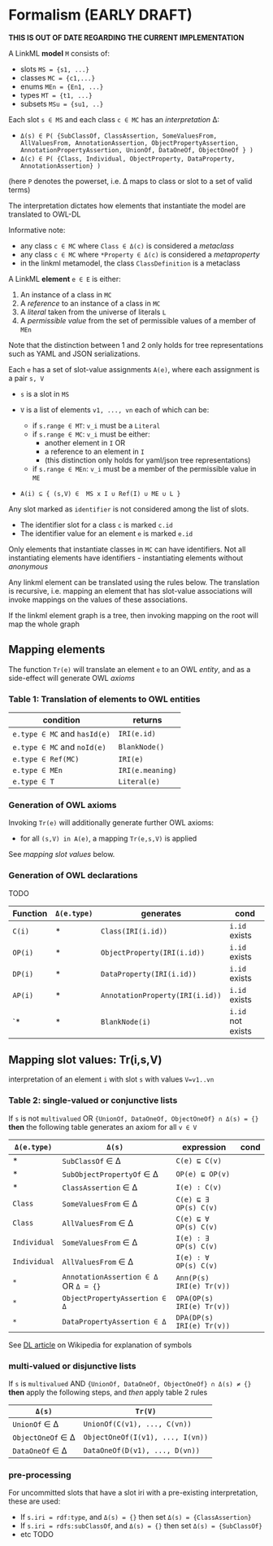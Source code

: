 # Formalism (EARLY DRAFT)


__THIS IS OUT OF DATE REGARDING THE CURRENT IMPLEMENTATION__

A LinkML **model** `M` consists of:

 * slots `MS = {s1, ...}`
 * classes `MC = {c1,...}`
 * enums `MEn = {En1, ...}`
 * types `MT = {t1, ...}`
 * subsets `MSu = {su1, ..}`

Each slot `s ∈ MS` and each class `c ∈ MC` has an *interpretation* Δ:

* `Δ(s) ∈ P( {SubClassOf, ClassAssertion, SomeValuesFrom, AllValuesFrom, AnnotationAssertion, ObjectPropertyAssertion, AnnotationPropertyAssertion, UnionOf, DataOneOf, ObjectOneOf } ) `
* `Δ(c) ∈ P( {Class, Individual, ObjectProperty, DataProperty, AnnotationAssertion} )`

(here `P` denotes the powerset, i.e. Δ maps to class or slot to a set of valid terms)

The interpretation dictates how elements that instantiate the model are translated to OWL-DL

Informative note:

* any class `c ∈ MC` where `Class ∈ Δ(c)` is considered a *metaclass*
* any class `c ∈ MC` where `*Property ∈ Δ(c)` is considered a *metaproperty*
* in the linkml metamodel, the class `ClassDefinition` is a metaclass

A LinkML **element** `e ∈ E` is either:

 1. An instance of a class in `MC`
 2. A *reference* to an instance of a class in `MC`
 3. A *literal* taken from the universe of literals `L`
 4. A *permissible value* from the set of permissible values of a member of `MEn`

Note that the distinction between 1 and 2 only holds for tree representations such as YAML and JSON serializations.

Each `e` has a set of slot-value assignments `A(e)`,
where each assignment is a pair `s, V`

 * `s` is a slot in `MS`
 * `V` is a list of elements `v1, ..., vn` each of which can be:
    * if `s.range ∈ MT`: `v_i` must be a `Literal`
    * if `s.range ∈ MC`: `v_i` must be either:
        * another element in `I` OR
        * a reference to an element in `I`
        * (this distinction only holds for yaml/json tree representations)
    * if `s.range ∈ MEn`: `v_i` must be a member of the permissible value in `ME`
    
* `A(i) ⊆ { (s,V) ∈  MS x I ∪ Ref(I) ∪ ME ∪ L }`

Any slot marked as `identifier` is not considered among the list of slots.

* The identifier slot for a class `c` is marked `c.id`
* The identifier value for an element `e` is marked `e.id`

Only elements that instantiate classes in `MC` can have identifiers.
Not all instantiating elements have identifiers - instantiating elements without *anonymous*

Any linkml element can be translated using the rules below. The translation is recursive, i.e. mapping an element that
has slot-value associations will invoke mappings on the values of these associations.

If the linkml element graph is a tree, then invoking mapping on the root will map the whole graph

## Mapping elements

The function `Tr(e)` will translate an element `e` to an OWL *entity*, and as
a side-effect will generate OWL *axioms*

### Table 1: Translation of elements to OWL entities

|condition|returns|
|---|---|
|`e.type ∈ MC` and `hasId(e)`| `IRI(e.id)` |
|`e.type ∈ MC` and `noId(e)`| `BlankNode()` |
|`e.type ∈ Ref(MC)` | `IRI(e)` |
|`e.type ∈ MEn` | `IRI(e.meaning)` |
|`e.type ∈ T`| `Literal(e)` |

### Generation of OWL axioms

Invoking `Tr(e)` will additionally generate further OWL axioms:

* for all `(s,V) in A(e)`, a mapping `Tr(e,s,V)` is applied

See *mapping slot values* below.

### Generation of OWL declarations

TODO

|Function|`Δ(e.type)`|generates|cond|
|---|---|---|---|
|`C(i)`|*|`Class(IRI(i.id))` |`i.id` exists|
|`OP(i)`|*|`ObjectProperty(IRI(i.id))`|`i.id` exists|
|`DP(i)`|*|`DataProperty(IRI(i.id))`|`i.id` exists|
|`AP(i)`|*|`AnnotationProperty(IRI(i.id))`|`i.id` exists|
|`*|*|`BlankNode(i)` |`i.id` not exists|


## Mapping slot values: Tr(i,s,V)

interpretation of an element `i` with slot `s` with values `V=v1..vn`

### Table 2: single-valued or conjunctive lists

If `s` is not `multivalued` OR `{UnionOf, DataOneOf, ObjectOneOf} ∩ Δ(s) = {}`
**then** the following table generates an axiom for all `v ∈ V`

|`Δ(e.type)`|`Δ(s)`|expression|cond|
|---|---|---|---|
|*|`SubClassOf` ∈ Δ|`C(e) ⊑ C(v)` |
|*|`SubObjectPropertyOf` ∈ Δ|`OP(e) ⊑ OP(v)` |
|*|`ClassAssertion` ∈ Δ|`I(e) : C(v)` |
|`Class`|`SomeValuesFrom` ∈ Δ|`C(e) ⊑ ∃ OP(s) C(v)` |
|`Class`|`AllValuesFrom` ∈ Δ|`C(e) ⊑ ∀ OP(s) C(v)` |
|`Individual`|`SomeValuesFrom` ∈ Δ|`I(e) : ∃ OP(s) C(v)` |
|`Individual`|`AllValuesFrom` ∈ Δ|`I(e) : ∀ OP(s) C(v)` |
| `*` | `AnnotationAssertion ∈ Δ` OR `Δ = {}`|`Ann(P(s) IRI(e) Tr(v))` |
| `*` | `ObjectPropertyAssertion ∈ Δ`|`OPA(OP(s) IRI(e) Tr(v))` |
| `*` | `DataPropertyAssertion ∈ Δ`|`DPA(DP(s) IRI(e) Tr(v))` |

See [DL article](https://en.wikipedia.org/wiki/Description_logic) on Wikipedia for explanation of symbols

### multi-valued or disjunctive lists

If `s` is `multivalued` AND `{UnionOf, DataOneOf, ObjectOneOf} ∩ Δ(s) ≠ {}`
**then** apply the following steps, and *then* apply table 2 rules

|`Δ(s)`|`Tr(V)`|
|---|---|
|`UnionOf` ∈ Δ|`UnionOf(C(v1), ..., C(vn))` |
|`ObjectOneOf` ∈ Δ|`ObjectOneOf(I(v1), ..., I(vn))` |
|`DataOneOf` ∈ Δ|`DataOneOf(D(v1), ..., D(vn))` |

### pre-processing

For uncommitted slots that have a slot iri with a pre-existing interpretation, these are used: 

 * If `s.iri = rdf:type`, and `Δ(s) = {}` then set `Δ(s) = {ClassAssertion}`
 * If `s.iri = rdfs:subClassOf`, and `Δ(s) = {}` then set `Δ(s) = {SubClassOf}`
 * etc TODO

